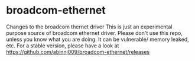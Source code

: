 # broadcom-ethernet
Changes to the broadcom thernet driver
This is just an experimental purpose source of broadcom ethernet driver. Please don't use this repo, unless you know what you are doing. It can be vulnerable/ memory leaked, etc. For a stable version, please have a look at https://github.com/abinnj009/broadcom-ethernet/releases 
